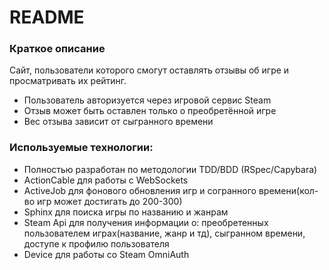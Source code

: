 # README
### Краткое описание

Сайт, пользователи которого смогут оставлять отзывы об игре и просматривать их рейтинг.

- Пользователь авторизуется через игровой сервис Steam
- Отзыв может быть оставлен только о преобретённой игре
- Вес отзыва зависит от сыгранного времени


### Используемые технологии:

- Полностью разработан по методологии TDD/BDD (RSpec/Capybara)
- ActionCable для работы с WebSockets
- ActiveJob для фонового обновления игр и согранного времени(кол-во игр может достигать до 200-300)
- Sphinx для поиска игры по названию и жанрам
- Steam Api для получения информации о: преобретенных пользователем играх(название, жанр и тд), сыгранном времени, доступе к профилю пользователя
- Device для работы со Steam OmniAuth

